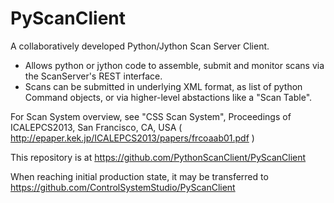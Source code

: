 # PyScanClient
A collaboratively developed Python/Jython Scan Server Client.

 * Allows python or jython code to assemble, submit and monitor scans via the ScanServer's REST interface.
 * Scans can be submitted in underlying XML format, as list of python Command objects, or via higher-level abstactions like a "Scan Table".

For Scan System overview, see "CSS Scan System", Proceedings of ICALEPCS2013, San Francisco, CA, USA
( http://epaper.kek.jp/ICALEPCS2013/papers/frcoaab01.pdf )

This repository is at https://github.com/PythonScanClient/PyScanClient

When reaching initial production state, it may be transferred to https://github.com/ControlSystemStudio/PyScanClient
